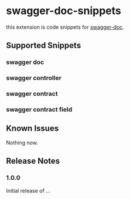 # swagger-doc-snippets

this extension is code snippets for [swagger-doc](https://github.com/Ysj291823/egg-swagger-doc#readme).

## Supported Snippets

### swagger doc

### swagger controller

### swagger contract

### swagger contract field

## Known Issues

Nothing now.

## Release Notes

### 1.0.0

Initial release of ...
